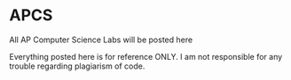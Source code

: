 # APCS
All AP Computer Science Labs will be posted here

Everything posted here is for reference ONLY.
I am not responsible for any trouble regarding plagiarism of code. 
